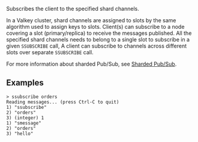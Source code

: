 Subscribes the client to the specified shard channels.

In a Valkey cluster, shard channels are assigned to slots by the same algorithm used to assign keys to slots. 
Client(s) can subscribe to a node covering a slot (primary/replica) to receive the messages published. 
All the specified shard channels needs to belong to a single slot to subscribe in a given `SSUBSCRIBE` call,
A client can subscribe to channels across different slots over separate `SSUBSCRIBE` call.

For more information about sharded Pub/Sub, see [Sharded Pub/Sub](../topics/pubsub.md#sharded-pubsub).

## Examples

```
> ssubscribe orders
Reading messages... (press Ctrl-C to quit)
1) "ssubscribe"
2) "orders"
3) (integer) 1
1) "smessage"
2) "orders"
3) "hello"
```
